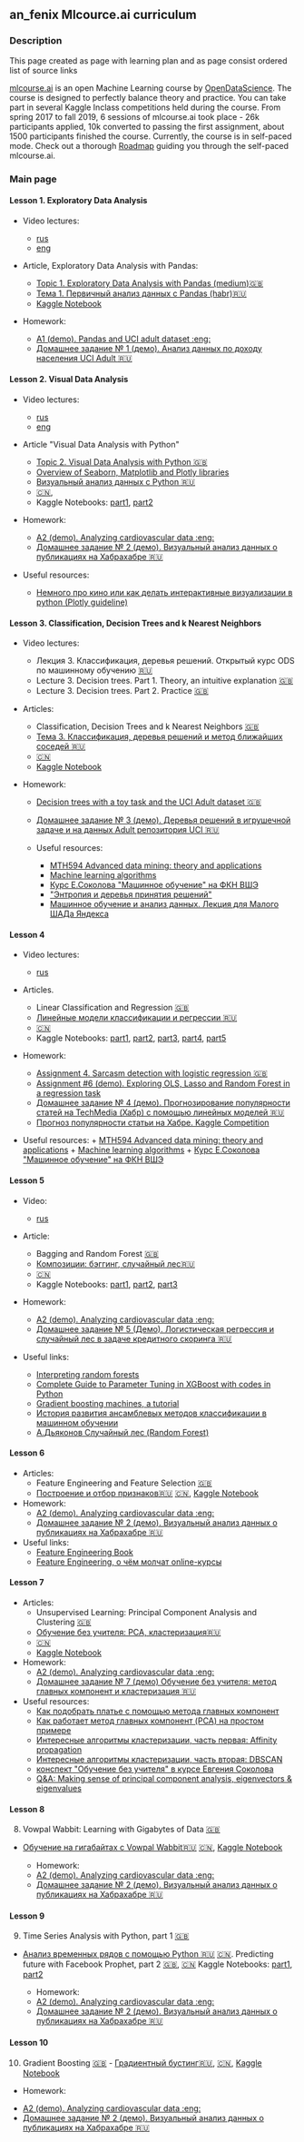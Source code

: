 ## an_fenix Mlcource.ai curriculum
### Description
  This page created as page with learning plan and as page consist ordered list of source links

  [mlcourse.ai](https://mlcourse.ai) is an open Machine Learning course by [OpenDataScience](https://ods.ai). The course is designed to perfectly balance theory and practice. You can take part in several Kaggle Inclass competitions held during the course. From spring 2017 to fall 2019, 6 sessions of mlcourse.ai took place - 26k participants applied, 10k converted to passing the first assignment, about 1500 participants finished the course. Currently, the course is in self-paced mode. Check out a thorough [Roadmap](https://mlcourse.ai/roadmap) guiding you through the self-paced mlcourse.ai.

### Main page
#### Lesson 1. Exploratory Data Analysis
  + Video lectures:
      - [rus](https://www.youtube.com/watch?v=OAy96yiWohk)
      - [eng](https://youtu.be/fwWCw_cE5aI)

  + Article, Exploratory Data Analysis with Pandas:
    - [Topic 1. Exploratory Data Analysis with Pandas (medium):uk:](https://medium.com/open-machine-learning-course/open-machine-learning-course-topic-1-exploratory-data-analysis-with-pandas-de57880f1a68)  
    - [Тема 1. Первичный анализ данных с Pandas (habr):ru:](https://habrahabr.ru/company/ods/blog/322626/)
    - [Kaggle Notebook](https://www.kaggle.com/kashnitsky/topic-1-exploratory-data-analysis-with-pandas)

  + Homework:
    - [A1 (demo). Pandas and UCI adult dataset :eng: ](https://www.kaggle.com/kashnitsky/assignment-1-pandas-and-uci-adult-dataset)
    - [Домашнее задание № 1 (демо).
Анализ данных по доходу населения UCI Adult :ru:](https://nbviewer.jupyter.org/github/Yorko/mlcourse.ai/blob/master/jupyter_russian/assignments_demo/assignment01_adult_pandas.ipynb)

#### Lesson 2. Visual Data Analysis
  + Video lectures:
      + [rus](https://www.youtube.com/watch?v=OAy96yiWohk)
      + [eng](https://youtu.be/fwWCw_cE5aI)

 + Article "Visual Data Analysis with Python"
     - [Topic 2. Visual Data Analysis with Python :uk:](https://medium.com/open-machine-learning-course/open-machine-learning-course-topic-2-visual-data-analysis-in-python-846b989675cd)
     - [Overview of Seaborn, Matplotlib and Plotly libraries](https://mlcourse.ai/articles/topic2-part2-seaborn-plotly/)  
     - [Визуальный анализ данных c Python :ru:](https://habrahabr.ru/company/ods/blog/323210/)
     - [:cn:](http://nbviewer.ipython.org/urls/raw.github.com/Yorko/mlcourse.ai/master/jupyter_chinese/topic02-Python-%E6%95%B0%E6%8D%AE%E5%8F%AF%E8%A7%86%E5%8C%96%E5%88%86%E6%9E%90.ipynb),
     - Kaggle Notebooks: [part1](https://www.kaggle.com/kashnitsky/topic-2-visual-data-analysis-in-python), [part2](https://www.kaggle.com/kashnitsky/topic-2-part-2-seaborn-and-plotly)
     
  + Homework:
    - [A2 (demo). Analyzing cardiovascular data :eng: ](https://www.kaggle.com/kashnitsky/a2-demo-analyzing-cardiovascular-data)
    - [Домашнее задание № 2 (демо).
Визуальный анализ данных о публикациях на Хабрахабре :ru:](http://nbviewer.jupyter.org/github/Yorko/mlcourse.ai/blob/master/jupyter_russian/assignments_demo/assignment02_habr_visual_analysis.ipynb)

  + Useful resources:
    - [Немного про кино или как делать интерактивные визуализации в python (Plotly guideline)](https://habr.com/ru/post/308162/)


#### Lesson 3. Classification, Decision Trees and k Nearest Neighbors
  + Video lectures:
      + Лекция 3. Классификация, деревья решений. Открытый курс ODS по машинному обучению [:ru:](https://youtu.be/crerhGu3j-8)
      + Lecture 3. Decision trees. Part 1. Theory, an intuitive explanation [:uk:](https://youtu.be/H4XlBTPv5rQ)
      + Lecture 3. Decision trees. Part 2. Practice  [:uk:](https://youtu.be/RrVYO6Td9Js)
      
+ Articles: 
  + Classification, Decision Trees and k Nearest Neighbors [:uk:](https://medium.com/open-machine-learning-course/open-machine-learning-course-topic-3-classification-decision-trees-and-k-nearest-neighbors-8613c6b6d2cd) 
  + [Тема 3. Классификация, деревья решений и метод ближайших соседей :ru:](https://habrahabr.ru/company/ods/blog/322534/) 
  + [:cn:](https://nbviewer.jupyter.org/github/Yorko/mlcourse.ai/blob/master/jupyter_chinese/topic03-%E5%86%B3%E7%AD%96%E6%A0%91%E5%92%8C-K-%E8%BF%91%E9%82%BB%E5%88%86%E7%B1%BB.ipynb)
  + [Kaggle Notebook](https://www.kaggle.com/kashnitsky/topic-3-decision-trees-and-knn)

+ Homework:
     + [Decision trees with a toy task and the UCI Adult dataset :uk: ](https://www.kaggle.com/kashnitsky/assignment-3-decision-trees)
     + [Домашнее задание № 3 (демо).  Деревья решений в игрушечной задаче и на данных Adult репозитория UCI :ru:](https://nbviewer.jupyter.org/github/Yorko/mlcourse.ai/blob/master/jupyter_russian/assignments_demo/assignment03_decision_trees.ipynb)


  + Useful resources:

      + [MTH594 Advanced data mining: theory and applications](https://github.com/diefimov/MTH594_MachineLearning)
      + [Machine learning algorithms](https://github.com/rushter/MLAlgorithms)
      + [Курс Е.Соколова "Машинное обучение" на ФКН ВШЭ](https://github.com/esokolov/ml-course-hse)
      + ["Энтропия и деревья принятия решений"](https://habrahabr.ru/post/171759/)
      + [Машинное обучение и анализ данных. Лекция для Малого ШАДа Яндекса](https://habrahabr.ru/company/yandex/blog/206058/)


#### Lesson 4
+ Video lectures:
	- [rus](https://www.youtube.com/watch?v=NO4KSNbsXZE)


+ Articles. 

  + Linear Classification and Regression [:uk:](https://medium.com/open-machine-learning-course/open-machine-learning-course-topic-4-linear-classification-and-regression-44a41b9b5220)
  + [Линейные модели классификации и регрессии :ru:](https://habrahabr.ru/company/ods/blog/323890/)
   + [:cn:](http://nbviewer.ipython.org/urls/raw.github.com/Yorko/mlcourse.ai/master/jupyter_chinese/topic04-%E7%BA%BF%E6%80%A7%E5%9B%9E%E5%BD%92%E5%92%8C%E7%BA%BF%E6%80%A7%E5%88%86%E7%B1%BB%E5%99%A8.ipynb)
   + Kaggle Notebooks: [part1](https://www.kaggle.com/kashnitsky/topic-4-linear-models-part-1-ols), [part2](https://www.kaggle.com/kashnitsky/topic-4-linear-models-part-2-classification), [part3](https://www.kaggle.com/kashnitsky/topic-4-linear-models-part-3-regularization), [part4](https://www.kaggle.com/kashnitsky/topic-4-linear-models-part-4-more-of-logit), [part5](https://www.kaggle.com/kashnitsky/topic-4-linear-models-part-5-validation)

+ Homework:
     + [Assignment 4. Sarcasm detection with logistic regression :uk: ](https://www.kaggle.com/kashnitsky/a4-demo-sarcasm-detection-with-logit)
     + [Assignment #6 (demo). Exploring OLS, Lasso and Random Forest in a regression task](https://www.kaggle.com/kashnitsky/a6-demo-linear-models-and-rf-for-regression)
     + [Домашнее задание № 4 (демо).
     	Прогнозирование популярности статей на TechMedia (Хабр) с помощью линейных моделей :ru:](http://nbviewer.jupyter.org/github/Yorko/mlcourse.ai/blob/master/jupyter_russian/assignments_demo/assignment04_habr_popularity_ridge.ipynb)
     + [Прогноз популярности статьи на Хабре. Kaggle Competition](https://www.kaggle.com/c/howpop-habrahabr-favs-lognorm)
     
+ Useful resources:
      + [MTH594 Advanced data mining: theory and applications](https://github.com/diefimov/MTH594_MachineLearning)
      + [Machine learning algorithms](https://github.com/rushter/MLAlgorithms)
      + [Курс Е.Соколова "Машинное обучение" на ФКН ВШЭ](https://github.com/esokolov/ml-course-hse)


#### Lesson 5

+ Video:
  + [rus](https://www.youtube.com/watch?v=NO4KSNbsXZE)
+ Article: 
   + Bagging and Random Forest [:uk:](https://medium.com/open-machine-learning-course/open-machine-learning-course-topic-5-ensembles-of-algorithms-and-random-forest-8e05246cbba7) 
   + [Композиции: бэггинг, случайный лес:ru:](https://habrahabr.ru/company/ods/blog/324402/) 
   + [:cn:](https://nbviewer.jupyter.org/github/Yorko/mlcourse.ai/blob/master/jupyter_chinese/topic05-%E9%9B%86%E6%88%90%E5%AD%A6%E4%B9%A0%E5%92%8C%E9%9A%8F%E6%9C%BA%E6%A3%AE%E6%9E%97%E6%96%B9%E6%B3%95.ipynb)
   + Kaggle Notebooks: [part1](https://www.kaggle.com/kashnitsky/topic-5-ensembles-part-1-bagging), [part2](https://www.kaggle.com/kashnitsky/topic-5-ensembles-part-2-random-forest), [part3](https://www.kaggle.com/kashnitsky/topic-5-ensembles-part-3-feature-importance)
+ Homework:
   - [A2 (demo). Analyzing cardiovascular data :eng: ](https://www.kaggle.com/kashnitsky/a2-demo-analyzing-cardiovascular-data)
   - [Домашнее задание № 5 (Демо).
Логистическая регрессия и случайный лес в задаче кредитного скоринга
 :ru:](http://nbviewer.jupyter.org/github/Yorko/mlcourse.ai/blob/master/jupyter_russian/assignments_demo/assignment05_logit_rf_credit_scoring.ipynb)

+ Useful links:
	+ [Interpreting random forests](https://www.kaggle.com/c/howpop-habrahabr-favs-lognorm)
	+ [Complete Guide to Parameter Tuning in XGBoost with codes in Python](https://www.analyticsvidhya.com/blog/2016/03/complete-guide-parameter-tuning-xgboost-with-codes-python/)
	+ [Gradient boosting machines, a tutorial](https://www.ncbi.nlm.nih.gov/pmc/articles/PMC3885826/)
	+ [История развития ансамблевых методов классификации в машинном обучении](https://www.researchgate.net/publication/278019662_Istoria_razvitia_ansamblevyh_metodov_klassifikacii_v_masinnom_obucenii)
	+ [А.Дьяконов Случайный лес (Random Forest)](https://dyakonov.org/2016/11/14/%D1%81%D0%BB%D1%83%D1%87%D0%B0%D0%B9%D0%BD%D1%8B%D0%B9-%D0%BB%D0%B5%D1%81-random-forest/)

#### Lesson 6

+ Articles: 
  + Feature Engineering and Feature Selection [:uk:](https://medium.com/open-machine-learning-course/open-machine-learning-course-topic-6-feature-engineering-and-feature-selection-8b94f870706a)
  + [Построение и отбор признаков:ru:](https://habrahabr.ru/company/ods/blog/325422/) [:cn:](http://nbviewer.ipython.org/urls/raw.github.com/Yorko/mlcourse.ai/master/jupyter_chinese/topic06-%E7%89%B9%E5%BE%81%E5%B7%A5%E7%A8%8B%E5%92%8C%E7%89%B9%E5%BE%81%E9%80%89%E6%8B%A9.ipynb), [Kaggle Notebook](https://www.kaggle.com/kashnitsky/topic-6-feature-engineering-and-feature-selection)
+ Homework:
   - [A2 (demo). Analyzing cardiovascular data :eng: ](https://www.kaggle.com/kashnitsky/a2-demo-analyzing-cardiovascular-data)
   - [Домашнее задание № 2 (демо).
  Визуальный анализ данных о публикациях на Хабрахабре :ru:](http://nbviewer.jupyter.org/github/Yorko/mlcourse.ai/blob/master/jupyter_russian/assignments_demo/assignment02_habr_visual_analysis.ipynb)
+ Useful links:
	+ [Feature Engineering Book](https://github.com/alicezheng/feature-engineering-book)
	+ [Feature Engineering, о чём молчат online-курсы](https://habr.com/ru/company/mailru/blog/346942/)

#### Lesson 7

+ Articles: 
  + Unsupervised Learning: Principal Component Analysis and Clustering [:uk:](https://medium.com/open-machine-learning-course/open-machine-learning-course-topic-7-unsupervised-learning-pca-and-clustering-db7879568417)
  + [Обучение без учителя: PCA, кластеризация:ru:](https://habrahabr.ru/company/ods/blog/325654/)
  + [:cn:](http://nbviewer.ipython.org/urls/raw.github.com/Yorko/mlcourse.ai/master/jupyter_chinese/topic07-%E4%B8%BB%E6%88%90%E5%88%86%E5%88%86%E6%9E%90%E5%92%8C%E8%81%9A%E7%B1%BB.ipynb)
  + [Kaggle Notebook](https://www.kaggle.com/kashnitsky/topic-7-unsupervised-learning-pca-and-clustering)
+ Homework:
   - [A2 (demo). Analyzing cardiovascular data :eng: ](https://www.kaggle.com/kashnitsky/a2-demo-analyzing-cardiovascular-data)
   - [Домашнее задание № 7 (демо)
  Обучение без учителя: метод главных компонент и кластеризация
   :ru:](https://nbviewer.jupyter.org/github/Yorko/mlcourse.ai/blob/master/jupyter_russian/assignments_demo/assignment07_unsupervised_learning.ipynb)
+ Useful resources:
	+ [Как подобрать платье с помощью метода главных компонент](https://habrahabr.ru/company/io/blog/265089/)
	+ [Как работает метод главных компонент (PCA) на простом примере](https://habrahabr.ru/users/lexxo/topics/)
	+ [Интересные алгоритмы кластеризации, часть первая: Affinity propagation](https://habrahabr.ru/post/321216/)
	+ [Интересные алгоритмы кластеризации, часть вторая: DBSCAN](https://habrahabr.ru/post/322034/)
	+ [конспект "Обучение без учителя" в курсе Евгения Соколова](https://github.com/esokolov/ml-course-hse/blob/master/2016-fall/lecture-notes/lecture12-unsupervised.pdf)
	+ [Q&A: Making sense of principal component analysis, eigenvectors & eigenvalues](https://stats.stackexchange.com/questions/2691/making-sense-of-principal-component-analysis-eigenvectors-eigenvalues)

#### Lesson 8

8. Vowpal Wabbit: Learning with Gigabytes of Data [:uk:](https://medium.com/open-machine-learning-course/open-machine-learning-course-topic-8-vowpal-wabbit-fast-learning-with-gigabytes-of-data-60f750086237)
- [Обучение на гигабайтах c Vowpal Wabbit:ru:](https://habrahabr.ru/company/ods/blog/326418/) [:cn:](https://nbviewer.jupyter.org/github/Yorko/mlcourse.ai/blob/master/jupyter_chinese/topic08-%E9%9A%8F%E6%9C%BA%E6%A2%AF%E5%BA%A6%E4%B8%8B%E9%99%8D%E5%92%8C%E7%8B%AC%E7%83%AD%E7%BC%96%E7%A0%81.ipynb), [Kaggle Notebook](https://www.kaggle.com/kashnitsky/topic-8-online-learning-and-vowpal-wabbit)

  + Homework:
   - [A2 (demo). Analyzing cardiovascular data :eng: ](https://www.kaggle.com/kashnitsky/a2-demo-analyzing-cardiovascular-data)
   - [Домашнее задание № 2 (демо).
Визуальный анализ данных о публикациях на Хабрахабре :ru:](http://nbviewer.jupyter.org/github/Yorko/mlcourse.ai/blob/master/jupyter_russian/assignments_demo/assignment02_habr_visual_analysis.ipynb)

#### Lesson 9

9. Time Series Analysis with Python, part 1 [:uk:](https://medium.com/open-machine-learning-course/open-machine-learning-course-topic-9-time-series-analysis-in-python-a270cb05e0b3)
- [Анализ временных рядов с помощью Python :ru:](https://habrahabr.ru/company/ods/blog/327242/) [:cn:](http://nbviewer.ipython.org/urls/raw.github.com/Yorko/mlcourse.ai/master/jupyter_chinese/topic09-%E6%97%B6%E9%97%B4%E5%BA%8F%E5%88%97%E5%A4%84%E7%90%86%E4%B8%8E%E5%BA%94%E7%94%A8.ipynb). Predicting future with Facebook Prophet, part 2 [:uk:](https://medium.com/open-machine-learning-course/open-machine-learning-course-topic-9-part-3-predicting-the-future-with-facebook-prophet-3f3af145cdc), [:cn:](http://nbviewer.ipython.org/urls/raw.github.com/Yorko/mlcourse.ai/master/jupyter_chinese/topic09-%E6%97%B6%E9%97%B4%E5%BA%8F%E5%88%97%E5%A4%84%E7%90%86%E4%B8%8E%E5%BA%94%E7%94%A8.ipynb) Kaggle Notebooks: [part1](https://www.kaggle.com/kashnitsky/topic-9-part-1-time-series-analysis-in-python), [part2](https://www.kaggle.com/kashnitsky/topic-9-part-2-time-series-with-facebook-prophet)

  + Homework:
   - [A2 (demo). Analyzing cardiovascular data :eng: ](https://www.kaggle.com/kashnitsky/a2-demo-analyzing-cardiovascular-data)
   - [Домашнее задание № 2 (демо).
Визуальный анализ данных о публикациях на Хабрахабре :ru:](http://nbviewer.jupyter.org/github/Yorko/mlcourse.ai/blob/master/jupyter_russian/assignments_demo/assignment02_habr_visual_analysis.ipynb)

#### Lesson 10

10. Gradient Boosting [:uk:](https://medium.com/open-machine-learning-course/open-machine-learning-course-topic-10-gradient-boosting-c751538131ac) - [Градиентный бустинг:ru:](https://habrahabr.ru/company/ods/blog/327250/), [:cn:](https://nbviewer.jupyter.org/github/Yorko/mlcourse.ai/blob/master/jupyter_chinese/topic05-%E9%9B%86%E6%88%90%E5%AD%A6%E4%B9%A0%E5%92%8C%E9%9A%8F%E6%9C%BA%E6%A3%AE%E6%9E%97%E6%96%B9%E6%B3%95.ipynb), [Kaggle Notebook](https://www.kaggle.com/kashnitsky/topic-10-gradient-boosting)


  + Homework:
   - [A2 (demo). Analyzing cardiovascular data :eng: ](https://www.kaggle.com/kashnitsky/a2-demo-analyzing-cardiovascular-data)
   - [Домашнее задание № 2 (демо).
Визуальный анализ данных о публикациях на Хабрахабре :ru:](http://nbviewer.jupyter.org/github/Yorko/mlcourse.ai/blob/master/jupyter_russian/assignments_demo/assignment02_habr_visual_analysis.ipynb)
